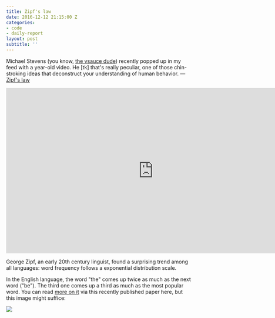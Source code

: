 ```yaml
---
title: Zipf's law
date: 2016-12-12 21:15:00 Z
categories:
- code
- daily-report
layout: post
subtitle: ''
---
```


Michael Stevens (you know, [the vsauce dude](https://www.youtube.com/user/Vsauce)) recently popped up in my feed with a year-old video. He [tk] that's really peculiar, one of those chin-stroking ideas that deconstruct your understanding of human behavior. — [Zipf's law](https://en.wikipedia.org/wiki/Zipf's_law)

<iframe width="800" height="450" src="https://www.youtube.com/embed/fCn8zs912OE?rel=0" frameborder="0" allowfullscreen></iframe>

George Zipf, an early 20th century linguist, found a surprising trend among all languages: word frequency follows a exponential distribution scale.

In the English language, the word "the" comes up twice as much as the next word ("be"). The third one comes up a third as much as the most popular word. You can read [more on it](https://colala.bcs.rochester.edu/papers/piantadosi2014zipfs.pdf) via this recently published paper here, but this image might suffice:

![](https://blogemis.files.wordpress.com/2015/09/graph-zipf.png)
